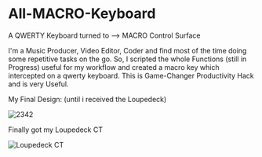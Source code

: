 # All-MACRO-Keyboard
A QWERTY Keyboard turned to --> MACRO Control Surface

I'm a Music Producer, Video Editor, Coder and find most of the time doing some repetitive tasks on the go. So, I scripted the whole Functions (still in Progress) useful for my workflow and created a macro key which intercepted on a qwerty keyboard. This is Game-Changer Productivity Hack and is very Useful.

My Final Design: (until i received the Loupedeck)

![2342](https://user-images.githubusercontent.com/54065666/172117645-7ccfccbb-0c8f-4e8b-862a-8905f03d8bfe.jpg)

Finally got my Loupedeck CT

![Loupedeck CT](https://user-images.githubusercontent.com/54065666/172117338-d0f38a70-1f40-4be7-8acc-dbc3775b78dd.jpg)
